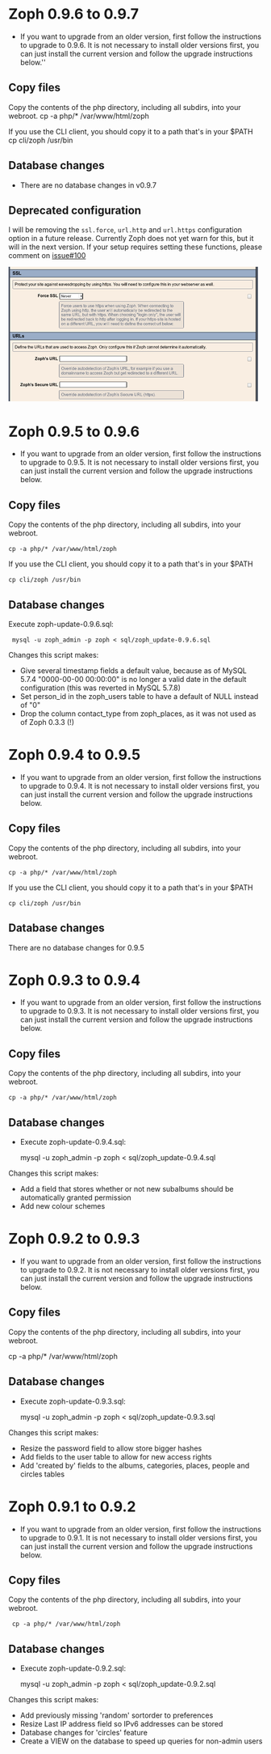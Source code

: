 Zoph 0.9.6 to 0.9.7
===================

* If you want to upgrade from an older version, first follow the instructions to upgrade to 0.9.6. It is not necessary to install older versions first, you can just install the current version and follow the upgrade instructions below.''

Copy files
----------
Copy the contents of the php directory, including all subdirs, into your webroot. 
 cp -a php/* /var/www/html/zoph

If you use the CLI client, you should copy it to a path that's in your $PATH
 cp cli/zoph /usr/bin

Database changes
----------------
* There are no database changes in v0.9.7

Deprecated configuration
------------------------
I will be removing the `ssl.force`, `url.http` and `url.https` configuration option in a future release. Currently Zoph does not yet warn for this, but it will in the next version. If your setup requires setting these functions, please comment on [issue#100](http://github.com/jeroenrnl/zoph/issues/100)

![screenshot of the deprecated options](img/zoph-ssl-config.png)

Zoph 0.9.5 to 0.9.6
===================
* If you want to upgrade from an older version, first follow the instructions to upgrade to 0.9.5. It is not necessary to install older versions first, you can just install the current version and follow the upgrade instructions below.

Copy files
----------
Copy the contents of the php directory, including all subdirs, into your webroot.

    cp -a php/* /var/www/html/zoph

If you use the CLI client, you should copy it to a path that's in your $PATH

    cp cli/zoph /usr/bin

Database changes
----------------
Execute zoph-update-0.9.6.sql:

     mysql -u zoph_admin -p zoph < sql/zoph_update-0.9.6.sql

Changes this script makes:

* Give several timestamp fields a default value, because as of MySQL 5.7.4 "0000-00-00 00:00:00" is no longer a valid date in the default configuration (this was reverted in MySQL 5.7.8)
* Set person_id in the zoph_users table to have a default of NULL instead of "0"
* Drop the column contact_type from zoph_places, as it was not used as of Zoph 0.3.3 (!)

Zoph 0.9.4 to 0.9.5
===================
* If you want to upgrade from an older version, first follow the instructions to upgrade to 0.9.4. It is not necessary to install older versions first, you can just install the current version and follow the upgrade instructions below.

Copy files
----------
Copy the contents of the php directory, including all subdirs, into your webroot.

    cp -a php/* /var/www/html/zoph

If you use the CLI client, you should copy it to a path that's in your $PATH

    cp cli/zoph /usr/bin

Database changes
----------------
There are no database changes for 0.9.5

Zoph 0.9.3 to 0.9.4
===================
* If you want to upgrade from an older version, first follow the instructions to upgrade to 0.9.3. It is not necessary to install older versions first, you can just install the current version and follow the upgrade instructions below.

Copy files
----------
Copy the contents of the php directory, including all subdirs, into your webroot.

    cp -a php/* /var/www/html/zoph

Database changes
----------------
* Execute zoph-update-0.9.4.sql:

    mysql -u zoph_admin -p zoph < sql/zoph_update-0.9.4.sql

Changes this script makes:

* Add a field that stores whether or not new subalbums should be automatically granted permission
* Add new colour schemes

Zoph 0.9.2 to 0.9.3
===================
* If you want to upgrade from an older version, first follow the instructions to upgrade to 0.9.2. It is not necessary to install older versions first, you can just install the current version and follow the upgrade instructions below.

Copy files
----------

Copy the contents of the php directory, including all subdirs, into your webroot.

cp -a php/* /var/www/html/zoph

Database changes
----------------
* Execute zoph-update-0.9.3.sql:

    mysql -u zoph_admin -p zoph < sql/zoph_update-0.9.3.sql

Changes this script makes:

* Resize the password field to allow store bigger hashes
* Add fields to the user table to allow for new access rights
* Add 'created by' fields to the albums, categories, places, people and circles tables

Zoph 0.9.1 to 0.9.2
===================
* If you want to upgrade from an older version, first follow the instructions to upgrade to 0.9.1. It is not necessary to install older versions first, you can just install the current version and follow the upgrade instructions below.

Copy files
----------
Copy the contents of the php directory, including all subdirs, into your webroot. 

     cp -a php/* /var/www/html/zoph

Database changes
----------------
* Execute zoph-update-0.9.2.sql:

    mysql -u zoph_admin -p zoph < sql/zoph_update-0.9.2.sql

Changes this script makes:

* Add previously missing 'random' sortorder to preferences
* Resize Last IP address field so IPv6 addresses can be stored
* Database changes for 'circles' feature
* Create a VIEW on the database to speed up queries for non-admin users
